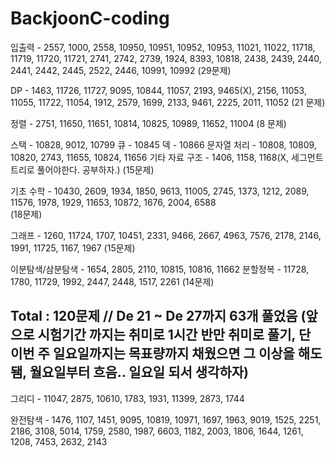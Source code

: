 # BackjoonC-coding

입출력 - 2557, 1000, 2558, 10950, 10951, 10952, 10953, 11021, 11022, 11718, 11719, 11720, 11721, 2741, 2742, 2739, 1924, 8393, 10818, 2438, 2439, 2440, 2441, 2442, 2445, 2522, 2446, 10991, 10992
(29문제)
 

DP - 1463, 11726, 11727, 9095, 10844, 11057, 2193, 9465(X), 2156, 11053, 11055, 11722, 11054, 1912, 2579, 1699, 2133, 9461, 2225, 2011, 11052
(21 문제)
 

정렬 - 2751, 11650, 11651, 10814, 10825, 10989, 11652, 11004
(8 문제)
 

스택 - 10828, 9012, 10799
큐 - 10845
덱 - 10866
문자열 처리 - 10808, 10809, 10820, 2743, 11655, 10824, 11656
기타 자료 구조 - 1406, 1158, 1168(X, 세그먼트 트리로 풀어야한다. 공부하자.)
(15문제)
 

기초 수학 - 10430, 2609, 1934, 1850, 9613, 11005, 2745, 1373, 1212, 2089, 11576, 1978, 1929, 11653, 10872, 1676, 2004, 6588  
(18문제)
 

그래프 - 1260, 11724, 1707, 10451, 2331, 9466, 2667, 4963, 7576, 2178, 2146, 1991, 11725, 1167, 1967
(15문제)

이분탐색/삼분탐색 - 1654, 2805, 2110, 10815, 10816, 11662
분할정복 - 11728, 1780, 11729, 1992, 2447, 2448, 1517, 2261
(14문제)

Total : 120문제 // De 21 ~ De 27까지 63개 풀었음  (앞으로 시험기간 까지는 취미로 1시간 반만 취미로 풀기, 단 이번 주 일요일까지는 목표량까지 채웠으면 그 이상을 해도 됌, 월요일부터 흐음.. 일요일 되서 생각하자)
------------------------------------------------------------------------------------------------------------------------------

그리디 - 11047, 2875, 10610, 1783, 1931, 11399, 2873, 1744 


완전탐색 - 1476, 1107, 1451, 9095, 10819, 10971, 1697, 1963, 9019, 1525, 2251, 2186, 3108, 5014, 1759, 2580, 1987, 6603, 1182, 2003, 1806, 1644, 1261, 1208, 7453, 2632, 2143
